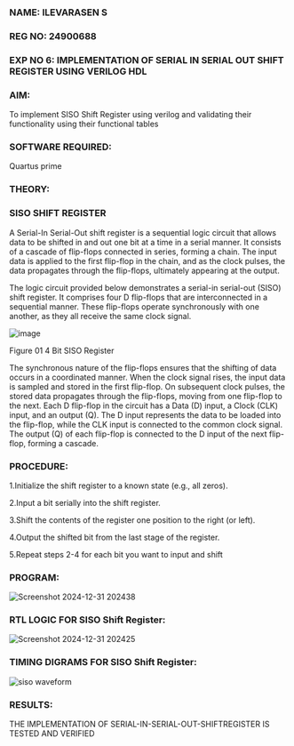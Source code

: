 ### NAME: ILEVARASEN S
### REG NO: 24900688
### EXP NO 6: IMPLEMENTATION OF SERIAL IN SERIAL OUT SHIFT REGISTER USING VERILOG HDL

### **AIM:**

To implement  SISO Shift Register using verilog and validating their functionality using their functional tables

###  **SOFTWARE REQUIRED:**

Quartus prime

### **THEORY:**

### **SISO SHIFT REGISTER**

A Serial-In Serial-Out shift register is a sequential logic circuit that allows data to be shifted in and out one bit at a time in a serial manner. It consists of a cascade of flip-flops connected in series, forming a chain. The input data is applied to the first flip-flop in the chain, and as the clock pulses, the data propagates through the flip-flops, ultimately appearing at the output.

The logic circuit provided below demonstrates a serial-in serial-out (SISO) shift register. It comprises four D flip-flops that are interconnected in a sequential manner. These flip-flops operate synchronously with one another, as they all receive the same clock signal.

![image](https://github.com/naavaneetha/SERIAL-IN-SERIAL-OUT-SHIFTREGISTER/assets/154305477/e81c4072-37f9-46c6-8145-566764b74c3a)

Figure 01 4 Bit SISO Register

The synchronous nature of the flip-flops ensures that the shifting of data occurs in a coordinated manner. When the clock signal rises, the input data is sampled and stored in the first flip-flop. On subsequent clock pulses, the stored data propagates through the flip-flops, moving from one flip-flop to the next.
Each D flip-flop in the circuit has a Data (D) input, a Clock (CLK) input, and an output (Q). The D input represents the data to be loaded into the flip-flop, while the CLK input is connected to the common clock signal. The output (Q) of each flip-flop is connected to the D input of the next flip-flop, forming a cascade.

### **PROCEDURE:**
1.Initialize the shift register to a known state (e.g., all zeros).

2.Input a bit serially into the shift register.

3.Shift the contents of the register one position to the right (or left). 

4.Output the shifted bit from the last stage of the register. 

5.Repeat steps 2-4 for each bit you want to input and shift

### **PROGRAM:**
![Screenshot 2024-12-31 202438](https://github.com/user-attachments/assets/e2bf625c-b9d6-4832-98bc-943858d99e53)


### **RTL LOGIC FOR SISO Shift Register:**
![Screenshot 2024-12-31 202425](https://github.com/user-attachments/assets/4309cda2-ed47-48b0-b41c-6974516b074c)


### **TIMING DIGRAMS FOR SISO Shift Register:**
![siso waveform](https://github.com/user-attachments/assets/6cf3657d-59a1-468a-93fc-821999861153)

### **RESULTS:**
THE IMPLEMENTATION OF SERIAL-IN-SERIAL-OUT-SHIFTREGISTER IS TESTED AND VERIFIED
